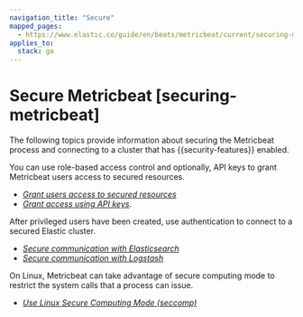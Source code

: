 ```yaml
---
navigation_title: "Secure"
mapped_pages:
  - https://www.elastic.co/guide/en/beats/metricbeat/current/securing-metricbeat.html
applies_to:
  stack: ga
---
```


# Secure Metricbeat [securing-metricbeat]


The following topics provide information about securing the Metricbeat process and connecting to a cluster that has {{security-features}} enabled.

You can use role-based access control and optionally, API keys to grant Metricbeat users access to secured resources.

* [*Grant users access to secured resources*](/reference/metricbeat/feature-roles.md)
* [*Grant access using API keys*](/reference/metricbeat/beats-api-keys.md).

After privileged users have been created, use authentication to connect to a secured Elastic cluster.

* [*Secure communication with Elasticsearch*](/reference/metricbeat/securing-communication-elasticsearch.md)
* [*Secure communication with Logstash*](/reference/metricbeat/configuring-ssl-logstash.md)

On Linux, Metricbeat can take advantage of secure computing mode to restrict the system calls that a process can issue.

* [*Use Linux Secure Computing Mode (seccomp)*](/reference/metricbeat/linux-seccomp.md)

